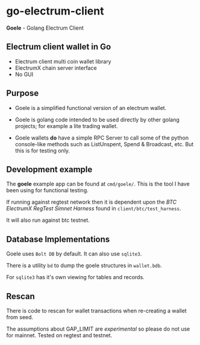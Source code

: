 # go-electrum-client

__Goele__ - Golang Electrum Client

## Electrum client wallet in Go

- Electrum client multi coin wallet library
- ElectrumX chain server interface
- No GUI

## Purpose

- Goele is a simplified functional version of an electrum wallet.

- Goele is golang code intended to be used directly by other golang projects; for example a lite trading wallet.

- Goele wallets __do__ have a simple RPC Server to call some of the python console-like methods such as ListUnspent, Spend & Broadcast, etc. But this is for testing only.

## Development example

The __goele__ example app can be found at `cmd/goele/`. This is the tool I have been using for functional testing.

If running against regtest network then it is dependent upon the _BTC ElectrumX RegTest Simnet Harness_ found in `client/btc/test_harness`.

It will also run against btc testnet.

## Database Implementations

Goele uses `Bolt DB` by default. It can also use `sqlite3`.

There is a utility `bd` to dump the goele structures in `wallet.bdb`.

For `sqlite3` has it's own viewing for tables and records.

## Rescan

There is code to rescan for wallet transactions when re-creating a wallet from seed.

The assumptions about GAP_LIMIT are _experimental_ so please do not use for mainnet.
Tested on regtest and testnet.
